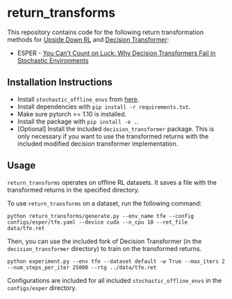 # return_transforms

This repository contains code for the following return transformation methods for [Upside Down RL](https://arxiv.org/abs/1912.02875) and [Decision Transformer](https://arxiv.org/abs/2106.01345): 
- ESPER - [You Can't Count on Luck: Why Decision Transformers Fail in Stochastic Environments](https://arxiv.org/abs/2205.15967)

## Installation Instructions

- Install `stochastic_offline_envs` from [here](https://github.com/keirp/stochastic_offline_envs).
- Install dependencies with `pip install -r requirements.txt`.
- Make sure pytorch >= 1.10 is installed.
- Install the package with `pip install -e .`.
- [Optional] Install the included `decision_transformer` package. This is only necessary if you want to use the transformed returns with the included modified decision transformer implementation.

## Usage

`return_transforms` operates on offline RL datasets. It saves a file with the transformed returns in the specified directory.

To use `return_transforms` on a dataset, run the following command:

```python return_transforms/generate.py --env_name tfe --config configs/esper/tfe.yaml --device cuda --n_cpu 10 --ret_file data/tfe.ret```

Then, you can use the included fork of Decision Transformer (in the `decision_transformer` directory) to train on the transformed returns.

```python experiment.py --env tfe --dataset default -w True --max_iters 2 --num_steps_per_iter 25000 --rtg ../data/tfe.ret```

Configurations are included for all included `stochastic_offline_envs` in the `configs/esper` directory.